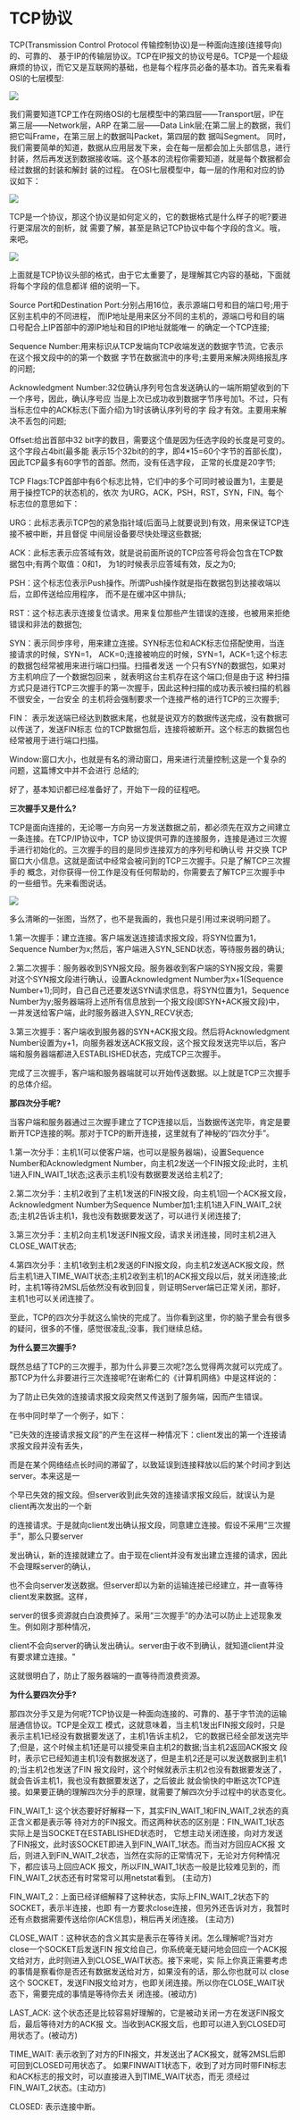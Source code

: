# TCP协议


TCP(Transmission Control Protocol 传输控制协议)是一种面向连接(连接导向)的、可靠的、 基于IP的传输层协议。TCP在IP报文的协议号是6。TCP是一个超级麻烦的协议，而它又是互联网的基础，也是每个程序员必备的基本功。首先来看看OSI的七层模型:

![](/java_images/20200418205525161.jpg)

我们需要知道TCP工作在网络OSI的七层模型中的第四层——Transport层，IP在第三层——Network层，ARP 在第二层——Data Link层;在第二层上的数据，我们把它叫Frame，在第三层上的数据叫Packet，第四层的数 据叫Segment。 同时，我们需要简单的知道，数据从应用层发下来，会在每一层都会加上头部信息，进行 封装，然后再发送到数据接收端。这个基本的流程你需要知道，就是每个数据都会经过数据的封装和解封 装的过程。 在OSI七层模型中，每一层的作用和对应的协议如下：

![](/java_images/20200418205556366.jpg)

TCP是一个协议，那这个协议是如何定义的，它的数据格式是什么样子的呢?要进行更深层次的剖析，就 需要了解，甚至是熟记TCP协议中每个字段的含义。哦，来吧。

![](/java_images/20200418205617508.jpg)

上面就是TCP协议头部的格式，由于它太重要了，是理解其它内容的基础，下面就将每个字段的信息都详 细的说明一下。

Source Port和Destination Port:分别占用16位，表示源端口号和目的端口号;用于区别主机中的不同进程， 而IP地址是用来区分不同的主机的，源端口号和目的端口号配合上IP首部中的源IP地址和目的IP地址就能唯一 的确定一个TCP连接;

Sequence Number:用来标识从TCP发端向TCP收端发送的数据字节流，它表示在这个报文段中的的第一个数据 字节在数据流中的序号;主要用来解决网络报乱序的问题;

Acknowledgment Number:32位确认序列号包含发送确认的一端所期望收到的下一个序号，因此，确认序号应 当是上次已成功收到数据字节序号加1。不过，只有当标志位中的ACK标志(下面介绍)为1时该确认序列号的字 段才有效。主要用来解决不丢包的问题;

Offset:给出首部中32 bit字的数目，需要这个值是因为任选字段的长度是可变的。这个字段占4bit(最多能 表示15个32bit的的字，即4*15=60个字节的首部长度)，因此TCP最多有60字节的首部。然而，没有任选字段， 正常的长度是20字节;

TCP Flags:TCP首部中有6个标志比特，它们中的多个可同时被设置为1，主要是用于操控TCP的状态机的，依次 为URG，ACK，PSH，RST，SYN，FIN。每个标志位的意思如下：

URG：此标志表示TCP包的紧急指针域(后面马上就要说到)有效，用来保证TCP连接不被中断，并且督促 中间层设备要尽快处理这些数据;

ACK：此标志表示应答域有效，就是说前面所说的TCP应答号将会包含在TCP数据包中;有两个取值：0和1， 为1的时候表示应答域有效，反之为0;

PSH：这个标志位表示Push操作。所谓Push操作就是指在数据包到达接收端以后，立即传送给应用程序， 而不是在缓冲区中排队;

RST：这个标志表示连接复位请求。用来复位那些产生错误的连接，也被用来拒绝错误和非法的数据包;

SYN：表示同步序号，用来建立连接。SYN标志位和ACK标志位搭配使用，当连接请求的时候，SYN=1， ACK=0;连接被响应的时候，SYN=1，ACK=1;这个标志的数据包经常被用来进行端口扫描。扫描者发送 一个只有SYN的数据包，如果对方主机响应了一个数据包回来 ，就表明这台主机存在这个端口;但是由于这 种扫描方式只是进行TCP三次握手的第一次握手，因此这种扫描的成功表示被扫描的机器不很安全，一台安全 的主机将会强制要求一个连接严格的进行TCP的三次握手;

FIN： 表示发送端已经达到数据末尾，也就是说双方的数据传送完成，没有数据可以传送了，发送FIN标志 位的TCP数据包后，连接将被断开。这个标志的数据包也经常被用于进行端口扫描。

Window:窗口大小，也就是有名的滑动窗口，用来进行流量控制;这是一个复杂的问题，这篇博文中并不会进行 总结的;

好了，基本知识都已经准备好了，开始下一段的征程吧。

**三次握手又是什么?**

TCP是面向连接的，无论哪一方向另一方发送数据之前，都必须先在双方之间建立一条连接。在TCP/IP协议中，TCP 协议提供可靠的连接服务，连接是通过三次握手进行初始化的。三次握手的目的是同步连接双方的序列号和确认号 并交换 TCP窗口大小信息。这就是面试中经常会被问到的TCP三次握手。只是了解TCP三次握手的 概念，对你获得一份工作是没有任何帮助的，你需要去了解TCP三次握手中的一些细节。先来看图说话。

![](/java_images/20200418205646818.jpg)

多么清晰的一张图，当然了，也不是我画的，我也只是引用过来说明问题了。

1.第一次握手：建立连接。客户端发送连接请求报文段，将SYN位置为1，Sequence Number为x;然后，客户端进入SYN_SEND状态，等待服务器的确认;

2.第二次握手：服务器收到SYN报文段。服务器收到客户端的SYN报文段，需要对这个SYN报文段进行确认，设置Acknowledgment Number为x+1(Sequence Number+1);同时，自己自己还要发送SYN请求信息，将SYN位置为1，Sequence Number为y;服务器端将上述所有信息放到一个报文段(即SYN+ACK报文段)中，一并发送给客户端，此时服务器进入SYN_RECV状态;

3.第三次握手：客户端收到服务器的SYN+ACK报文段。然后将Acknowledgment Number设置为y+1，向服务器发送ACK报文段，这个报文段发送完毕以后，客户端和服务器端都进入ESTABLISHED状态，完成TCP三次握手。

完成了三次握手，客户端和服务器端就可以开始传送数据。以上就是TCP三次握手的总体介绍。

**那四次分手呢?**

当客户端和服务器通过三次握手建立了TCP连接以后，当数据传送完毕，肯定是要断开TCP连接的啊。那对于TCP的断开连接，这里就有了神秘的“四次分手”。

1.第一次分手：主机1(可以使客户端，也可以是服务器端)，设置Sequence Number和Acknowledgment Number，向主机2发送一个FIN报文段;此时，主机1进入FIN_WAIT_1状态;这表示主机1没有数据要发送给主机2了;

2.第二次分手：主机2收到了主机1发送的FIN报文段，向主机1回一个ACK报文段，Acknowledgment Number为Sequence Number加1;主机1进入FIN_WAIT_2状态;主机2告诉主机1，我也没有数据要发送了，可以进行关闭连接了;

3.第三次分手：主机2向主机1发送FIN报文段，请求关闭连接，同时主机2进入CLOSE_WAIT状态;

4.第四次分手：主机1收到主机2发送的FIN报文段，向主机2发送ACK报文段，然后主机1进入TIME_WAIT状态;主机2收到主机1的ACK报文段以后，就关闭连接;此时，主机1等待2MSL后依然没有收到回复，则证明Server端已正常关闭，那好，主机1也可以关闭连接了。

至此，TCP的四次分手就这么愉快的完成了。当你看到这里，你的脑子里会有很多的疑问，很多的不懂，感觉很凌乱;没事，我们继续总结。

**为什么要三次握手?**

既然总结了TCP的三次握手，那为什么非要三次呢?怎么觉得两次就可以完成了。那TCP为什么非要进行三次连接呢?在谢希仁的《计算机网络》中是这样说的：

为了防止已失效的连接请求报文段突然又传送到了服务端，因而产生错误。

在书中同时举了一个例子，如下：

"已失效的连接请求报文段”的产生在这样一种情况下：client发出的第一个连接请求报文段并没有丢失，

而是在某个网络结点长时间的滞留了，以致延误到连接释放以后的某个时间才到达server。本来这是一

个早已失效的报文段。但server收到此失效的连接请求报文段后，就误认为是client再次发出的一个新

的连接请求。于是就向client发出确认报文段，同意建立连接。假设不采用“三次握手”，那么只要server

发出确认，新的连接就建立了。由于现在client并没有发出建立连接的请求，因此不会理睬server的确认，

也不会向server发送数据。但server却以为新的运输连接已经建立，并一直等待client发来数据。这样，

server的很多资源就白白浪费掉了。采用“三次握手”的办法可以防止上述现象发生。例如刚才那种情况，

client不会向server的确认发出确认。server由于收不到确认，就知道client并没有要求建立连接。"

这就很明白了，防止了服务器端的一直等待而浪费资源。

**为什么要四次分手?**

那四次分手又是为何呢?TCP协议是一种面向连接的、可靠的、基于字节流的运输层通信协议。TCP是全双工 模式，这就意味着，当主机1发出FIN报文段时，只是表示主机1已经没有数据要发送了，主机1告诉主机2， 它的数据已经全部发送完毕了;但是，这个时候主机1还是可以接受来自主机2的数据;当主机2返回ACK报文 段时，表示它已经知道主机1没有数据发送了，但是主机2还是可以发送数据到主机1的;当主机2也发送了FIN 报文段时，这个时候就表示主机2也没有数据要发送了，就会告诉主机1，我也没有数据要发送了，之后彼此 就会愉快的中断这次TCP连接。如果要正确的理解四次分手的原理，就需要了解四次分手过程中的状态变化。

FIN_WAIT_1: 这个状态要好好解释一下，其实FIN_WAIT_1和FIN_WAIT_2状态的真正含义都是表示等 待对方的FIN报文。而这两种状态的区别是：FIN_WAIT_1状态实际上是当SOCKET在ESTABLISHED状态时， 它想主动关闭连接，向对方发送了FIN报文，此时该SOCKET即进入到FIN_WAIT_1状态。而当对方回应ACK报 文后，则进入到FIN_WAIT_2状态，当然在实际的正常情况下，无论对方何种情况下，都应该马上回应ACK 报文，所以FIN_WAIT_1状态一般是比较难见到的，而FIN_WAIT_2状态还有时常常可以用netstat看到。 (主动方)

FIN_WAIT_2：上面已经详细解释了这种状态，实际上FIN_WAIT_2状态下的SOCKET，表示半连接，也即 有一方要求close连接，但另外还告诉对方，我暂时还有点数据需要传送给你(ACK信息)，稍后再关闭连接。 (主动方)

CLOSE_WAIT：这种状态的含义其实是表示在等待关闭。怎么理解呢?当对方close一个SOCKET后发送FIN 报文给自己，你系统毫无疑问地会回应一个ACK报文给对方，此时则进入到CLOSE_WAIT状态。接下来呢，实 际上你真正需要考虑的事情是察看你是否还有数据发送给对方，如果没有的话，那么你也就可以 close这个 SOCKET，发送FIN报文给对方，也即关闭连接。所以你在CLOSE_WAIT状态下，需要完成的事情是等待你去关 闭连接。(被动方)

LAST_ACK: 这个状态还是比较容易好理解的，它是被动关闭一方在发送FIN报文后，最后等待对方的ACK报 文。当收到ACK报文后，也即可以进入到CLOSED可用状态了。(被动方)

TIME_WAIT: 表示收到了对方的FIN报文，并发送出了ACK报文，就等2MSL后即可回到CLOSED可用状态了。 如果FINWAIT1状态下，收到了对方同时带FIN标志和ACK标志的报文时，可以直接进入到TIME_WAIT状态，而无 须经过FIN_WAIT_2状态。(主动方)

CLOSED: 表示连接中断。
